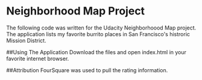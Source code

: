 # Neighborhood Map Project
The following code was written for the Udacity Neighborhoood Map project. The application lists my favorite burrito places in San Francisco's histroric Mission District.  

##Using The Application
Download the files and open index.html in your favorite internet browser. 

##Attribution 
FourSquare was used to pull the rating information. 